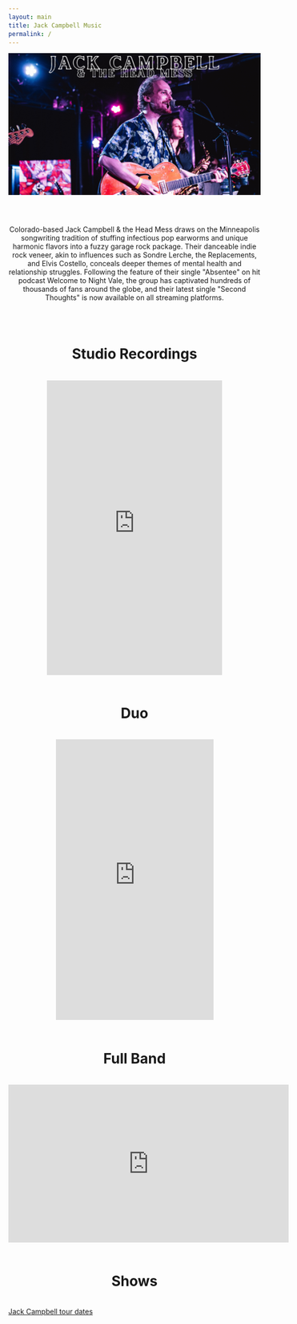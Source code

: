 ```yaml
---
layout: main
title: Jack Campbell Music
permalink: /
---
```

  <img class="col center" style="margin-bottom:5%;" src="/img/front_page_1.png">
<br>
<br>

<center>

Colorado-based Jack Campbell & the Head Mess draws on the Minneapolis 
songwriting tradition of stuffing infectious pop earworms and unique harmonic flavors
into a fuzzy garage rock package. Their danceable indie rock veneer, akin to influences such as Sondre Lerche, the Replacements, and Elvis Costello, conceals deeper themes of mental health and relationship struggles. Following the feature of their single "Absentee" on hit podcast Welcome to Night Vale, the group has captivated hundreds of thousands of fans around the globe, and their latest single "Second Thoughts" is now available on all streaming platforms.

</center>
<br>

<br>
<center>
<h1>Studio Recordings</h1>
</center>
<br>
<center>
<!-- <iframe style="border-radius:12px" src="https://open.spotify.com/embed/playlist/5XNrzRW31KTagROktPwzRY?utm_source=generator&theme=0" width="100%" height="352" frameBorder="0" allowfullscreen="" allow="autoplay; clipboard-write; encrypted-media; fullscreen; picture-in-picture" loading="lazy"></iframe> -->

<iframe style="border: 0; width: 350px; height: 588px;" src="https://bandcamp.com/EmbeddedPlayer/album=3033148406/size=large/bgcol=333333/linkcol=0f91ff/transparent=true/" seamless><a href="https://jackcampbell.bandcamp.com/album/lucky-break">Lucky Break by Jack Campbell</a></iframe>

</center>
<br>
<center>
<h1>Duo</h1>
</center>
<br>

<center>
<iframe width="315" height="560" src="https://www.youtube.com/embed/ucswXrQHifE?si=GBgfY7HsQj70wrdQ&amp;start=23" title="YouTube video player" frameborder="0" allow="accelerometer; autoplay; clipboard-write; encrypted-media; gyroscope; picture-in-picture; web-share" allowfullscreen></iframe>
</center>

<br>
<center>
<h1>Full Band</h1>
</center>
<br>

<center>
<iframe width="560" height="315" src="https://www.youtube.com/embed/QWnsf-G_NtA?si=hReyxuM-_Tsv4rVW&amp;start=42" title="YouTube video player" frameborder="0" allow="accelerometer; autoplay; clipboard-write; encrypted-media; gyroscope; picture-in-picture; web-share" referrerpolicy="strict-origin-when-cross-origin" allowfullscreen></iframe>
</center>


<br>
<center>
<h1>Shows</h1>
</center>
<br>
<a href="https://www.songkick.com/artists/5273638" class="songkick-widget" data-theme="light" data-detect-style="true" data-background-color="transparent" data-locale="en">Jack Campbell tour dates</a>
<script src="//widget.songkick.com/5273638/widget.js"></script>